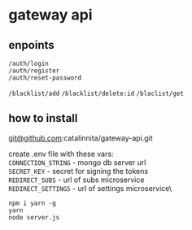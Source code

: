 # gateway api

## enpoints

`/auth/login`	
`/auth/register`	
`/auth/reset-password`	
			
`/blacklist/add`
`/blacklist/delete:id`
`/blaclist/get`
			
## how to install

git@github.com:catalinnita/gateway-api.git

create .env file with these vars:\
`CONNECTION_STRING` - mongo db server url\
`SECRET_KEY` - secret for signing the tokens\
`REDIRECT_SUBS` - url of subs microservice\
`REDIRECT_SETTINGS` - url of settings microservice\

```
npm i yarn -g
yarn
node server.js
```
